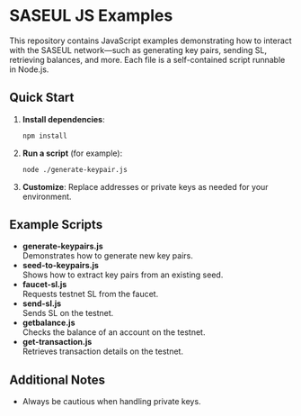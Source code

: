 # SASEUL JS Examples

This repository contains JavaScript examples demonstrating how to interact 
with the SASEUL network—such as generating key pairs, sending SL, retrieving balances, 
and more. Each file is a self-contained script runnable in Node.js.

## Quick Start
1. **Install dependencies**:
   ```bash
   npm install
   ```
2. **Run a script** (for example):
   ```bash
   node ./generate-keypair.js
   ```
3. **Customize**: Replace addresses or private keys as needed for your environment.

## Example Scripts

- **generate-keypairs.js**  
  Demonstrates how to generate new key pairs.
- **seed-to-keypairs.js**  
  Shows how to extract key pairs from an existing seed.
- **faucet-sl.js**  
  Requests testnet SL from the faucet.
- **send-sl.js**  
  Sends SL on the testnet.
- **getbalance.js**  
  Checks the balance of an account on the testnet.
- **get-transaction.js**  
  Retrieves transaction details on the testnet.

## Additional Notes
- Always be cautious when handling private keys.